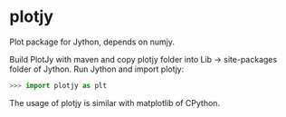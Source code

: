 # plotjy
Plot package for Jython, depends on numjy.

Build PlotJy with maven and copy plotjy folder into Lib -> site-packages folder of Jython. Run Jython and import plotjy:

```python
>>> import plotjy as plt
```

The usage of plotjy is similar with matplotlib of CPython.
